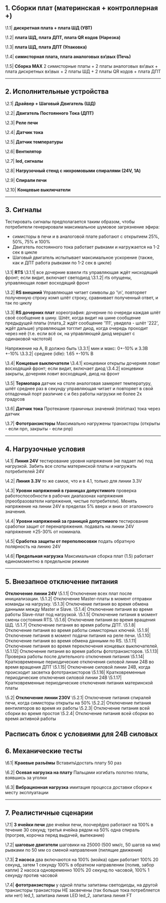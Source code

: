 ## 1. Сборки плат (материнская + контроллерная +)

\\1.1|
**дискретная плата + плата ШД (УВТ)**

\\1.2|
**плата ШД, плата ДПТ, плата QR кодов (Нарезка)**

\\1.3|
**плата ШД, плата ДПТ (Упаковка)**

\\1.4|
**симисторная плата, плата аналоговых вх\вых (Печь)**

\\1.5|
**Сборка MAX**
2 симисторные платы + 2 платы аналоговых вх\вых + плата дискретных вх\вых + 2 платы ШД + 2 платы QR кодов + плата ДПТ

----------------------------------------------

## 2. Исполнительные устройства

\\2.1|
**Драйвер + Шаговый Двигатель (ШД)**

\\2.2|
**Двигатель Постоянного Тока (ДПТ)**

\\2.3|
**Реле печи**

\\2.4|
**Датчик тока**

\\2.5|
**Датчик температуры**

\\2.6|
**Вентилятор**

\\2.7|
**led, сигналы**

\\2.8|
**Нагрузочный стенд с нихромовыми спиралями (24V, 1A)**

\\2.9|
**Спирали печи**

\\2.10|
**Концевые выключатели**

----------------------------------------------

## 3. Сигналы
Тестировать сигналы предполагается таким образом, чтобы потребители генерировали максимальное шумовое загрязнение эфира: 
- симисторы в печи и в аналоговой плате работают с открытием 25%, 50%, 75% и 100%
- Двигатель постоянного тока работает рывками и нагружается на 1-2 сек в цикле
- Шаговый двигатель испытывает максимальное ускорение (также, как и ДПТ работа рывками по 1-2 сек в цикле)


\\3.1|
**RTS**
    \\3.1.1|
    все дочерние взвели rts
    управляющая ждёт нисходящий фронт; если видит, включает светодиод
    \\3.1.2|
    rts опущены, управляющая ловит восходящий фронт

\\3.2|
**RS внешний**
Управляющая читает символы до '\n', повторяет полученную строку комп шлёт строку, сравнивает полученный ответ, и так по циклу

\\3.3|
**RS дочерних плат**
хореография: дочерние по очереди каждая шлёт своё сообщение в шину. Шлёт, когда видит на шине сообщение предыдущей платы
(плата\_2 ждёт сообщение '111', увидела - шлёт '222', ждёт дальше)
управляющая тогглит диод, когда очередь проходит через неё
(т.е. если всё ок, на управляющей диод мерцает с одинаковой частотой)

Напряжение на A, B должно быть
    \\3.3.1|
    мин и макс: 0+-10% и 3.3В +-10%
    \\3.3.2|
    среднее (idle): 1.65 +-10% В


\\3.4|
**Концевые выключатели**
    \\3.4.1|
    концевики открыты
    дочерняя ловит восходящий фронт; если видит, включает диод
    \\3.4.2|
    концевики закрыты, дочерняя ловит восходящий, диод на фронт

\\3.5|
**Термопара**
датчик на столе
аналоговая замеряет температуру, шлёт среднее раз в секунду
управляющая читает и повторяет в свой отладочный порт
различие с и без работы нагрузки не более 2х градусов

\\3.6|
**Датчик тока**
Протекание граничных значений (min\max) тока через датчик

\\3.7|
**Фототранзисторы**
Максимально нагружены транзисторы (открыты - если npn, закрыты - если pnp)

----------------------------------------------

## 4. Нагрузочные условия

\\4.1|
**Линия 24V**
тестирование уровня напряжения (не падает ли) под нагрузкой. Забить все слоты материнской платы и нагружать потребителей 24V

\\4.2|
**Линия 3.3V**
то же самое, что и в 4.1, только для линии 3.3V

\\4.3|
**Уровни напряжений в границах допустимого**
проверка работоспособности в рабочих диапазонах напряжения (преобразователи напряжения, чистые потребители). Менять напряжение на линии 24V в пределах 5% вверх и вниз от эталонного значения.

\\4.4|
**Уровни напряжений за границей допустимого**
тестирование сработки защит от перенапряжения. подавать на линии 24V напряжение ±25-30% от номинала.

\\4.5|
**Сработка защиты от переполюсовки** 
подать обратную полярность на линию 24V

\\4.6|
**Предельная нагрузка**
Максимальная сборка плат (1.5) работает единомоментно в предельном режиме

----------------------------------------------

## 5. Внезапное отключение питания

**Отключение линии 24V**
    \\5.1.1|
    Отключение всех плат после инициализации.
    \\5.1.2|
    Отключение Master-платы в момент отправки команды на нагрузку.
    \\5.1.3|
    Отключение питания во время обмена данными между Master и Slave.
    \\5.1.4|
    Отключение питания во время работы Slave-плат под нагрузкой.
    \\5.1.5|
    Отключение питания в момент смены состояния RTS.
    \\5.1.6|
    Отключение питания во время вращения ШД.
    \\5.1.7|
    Отключение питания во время работы ДПТ.
    \\5.1.8|
    Отключение питания во время работы симисторных ключей.
    \\5.1.9|
    Отключение питания в момент подачи питания на реле печи.
    \\5.1.10|
    Отключение питания во время обмена данными по RS.
    \\5.1.11|
    Отключение питания во время переключения концевых выключателей.
    \\5.1.12|
    Отключение питания во время работы фототранзисторов.
    \\5.1.13|
    Проверка работы после длительного отключения питания
    \\5.1.14|
    Кратковременные периодические отключения силовой линии 24В во время вращения ДПТ
    \\5.1.15|
    Отключение силовой линии 24В, когда происходит засветка фототранзисторов
    \\5.1.16|
    Кратковременные периодические отключения силовой линии 24В
    \\5.1.17|
    Кратковременные периодические отключения питания материнской платы

\\5.2|
**Отключение линии 230V**
    \\5.2.1|
    Отключение питания спиралей печи, когда симисторы открыты на 50%
    \\5.2.2|
    Отключение питания вентиляторов во время их работы
    \\5.2.3|
    Отключение питания всей сборки во время простоя
    \\5.2.4|
    Отключение питания всей сборки во время активной работы

Расписать блок с условиями для 24В силовых
----------------------------------------------

## 6. Механические тесты

\\6.1|
**Краевые разъёмы**
Вставить\достать плату 50 раз

\\6.2|
**Осевая нагрузка на плату**
Пальцами изгибать полотно платы, взявшись за уголки

\\6.3|
**Вибрационная нагрузка**
имитация процесса доставки сборки к месту эксплуатации

----------------------------------------------

## 7. Реалистичные сценарии

\\7.1|
**3 ячейки печи**
две ячейки печи, поочерёдно работают на 100% в течение 30 секунд; третья ячейка рядом на 50% одна спираль
    (прогрев, корочка перед выдачей, выпекание)

\\7.2|
**шаговые двигатели**
шаговики на 25000 (500 мм/с, 50 шагов на мм) рывками по 50 мм со сменой направления
    (пилящие движения)

\\7.3|
**2 насоса**
    два включаются на 100%
        (мойка)
    один работает 100% 20 секунд, затем 1 секунду 100% в обратном направлении
        (полив, забор капли) 
    2 насоса одновременно 100% 20 секунд по часовой, 100% 1 секунду против часовой

\\7.4|
**фототранзисторы**
    у одной платы запитаны светодиоды, на другой транзисторы
    транзисторы НЕ засвечены (так больше тока потребляется или нет)
    led\_1, запитана линия LED
    led\_2, запитана линия FT